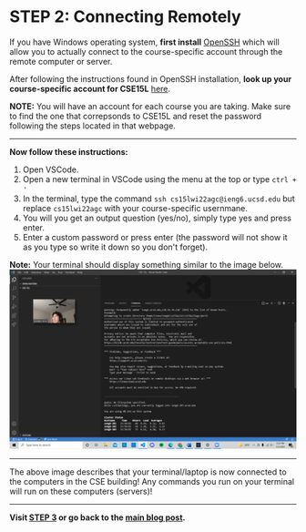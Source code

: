 # **STEP 2: Connecting Remotely**

If you have Windows operating system,  **first install** [OpenSSH](https://docs.microsoft.com/en-us/windows-server/administration/openssh/openssh_install_firstuse) which will allow you to actually connect to the course-specific account through the remote computer or server.

After following the instructions found in OpenSSH installation, **look up your course-specific account for CSE15L** [here](https://sdacs.ucsd.edu/~icc/index.php).

**NOTE:**
You will have an account for each course you are taking.
Make sure to find the one that correpsonds to CSE15L and
reset the password following the steps located in that webpage.

---

**Now follow these instructions:**
1. Open VSCode.
2. Open a new terminal in VSCode using the menu at the top or type `ctrl + '`
3. In the terminal, type the command `ssh cs15lwi22agc@ieng6.ucsd.edu` but replace `cs15lwi22agc`
   with your course-specific usernmane.
4. You will you get an output question (yes/no), simply type yes and press enter.
5. Enter a custom password or press enter (the password will not show it as you type so write it down so you don't forget).

**Note:**
Your terminal should display something similar to the image below.
![Image](step2.png)

---

The above image describes that your terminal/laptop is now connected to the computers in the CSE building!
Any commands you run on your terminal will run on these computers (servers)!

---

**Visit [STEP 3](https://francgarcia.github.io/cse15l-lab-reports/commands.html) or go back to the [main blog post](https://francgarcia.github.io/cse15l-lab-reports/lab-report-1-week-2.html).**
